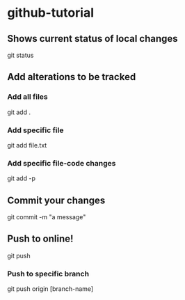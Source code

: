 # github-tutorial

## Shows current status of local changes
git status

## Add alterations to be tracked

### Add all files
git add .
### Add specific file
git add file.txt
### Add specific file-code changes
git add -p

## Commit your changes
git commit -m "a message"

## Push to online!
git push
### Push to specific branch
git push origin [branch-name]
